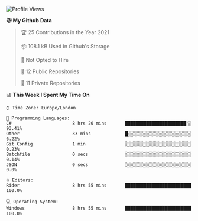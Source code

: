 <!--START_SECTION:waka-->
![Profile Views](http://img.shields.io/badge/Profile%20Views-0-blue)

**🐱 My Github Data** 

> 🏆 25 Contributions in the Year 2021
 > 
> 📦 108.1 kB Used in Github's Storage 
 > 
> 🚫 Not Opted to Hire
 > 
> 📜 12 Public Repositories 
 > 
> 🔑 11 Private Repositories  
 > 
📊 **This Week I Spent My Time On** 

```text
⌚︎ Time Zone: Europe/London

💬 Programming Languages: 
C#                       8 hrs 20 mins       ███████████████████████░░   93.41% 
Other                    33 mins             █░░░░░░░░░░░░░░░░░░░░░░░░   6.22% 
Git Config               1 min               ░░░░░░░░░░░░░░░░░░░░░░░░░   0.23% 
Batchfile                0 secs              ░░░░░░░░░░░░░░░░░░░░░░░░░   0.14% 
JSON                     0 secs              ░░░░░░░░░░░░░░░░░░░░░░░░░   0.0%

🔥 Editors: 
Rider                    8 hrs 55 mins       █████████████████████████   100.0%

💻 Operating System: 
Windows                  8 hrs 55 mins       █████████████████████████   100.0%

```


<!--END_SECTION:waka-->